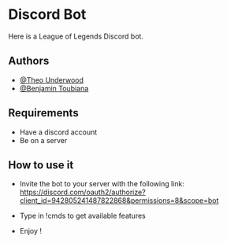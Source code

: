 
# Discord Bot

Here is a League of Legends Discord bot.


## Authors

- [@Theo Underwood](https://github.com/UnderwoodTheo)
- [@Benjamin Toubiana](https://github.com/Btoubiana)


## Requirements

- Have a discord account
- Be on a server
## How to use it

- Invite the bot to your server with the following link: 
https://discord.com/oauth2/authorize?client_id=942805241487822868&permissions=8&scope=bot

- Type in !cmds to get available features

- Enjoy !